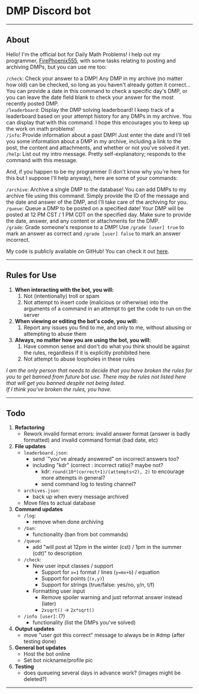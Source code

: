# DMP Discord bot

---

## About

Hello! I'm the official bot for Daily Math Problems! I help out my programmer, [FirePhoenix555](https://github.com/FirePhoenix555), with some tasks relating to posting and archiving DMPs, but you can use me too:

`/check`: Check your answer to a DMP! Any DMP in my archive (no matter how old) can be checked, so long as you haven't already gotten it correct... You can provide a date in this command to check a specific day's DMP, or you can leave the date field blank to check your answer for the most recently posted DMP.  
`/leaderboard`: Display the DMP solving leaderboard! I keep track of a leaderboard based on your attempt history for any DMPs in my archive. You can display that with this command. I hope this encourages you to keep up the work on math problems!  
`/info`: Provide information about a past DMP! Just enter the date and I'll tell you some information about a DMP in my archive, including a link to the post, the content and attachments, and whether or not you've solved it yet.  
`/help`: List out my intro message. Pretty self-explanatory; responds to the command with this message.

And, if you happen to be my programmer (I don't know why you're here for this but I suppose I'll help anyway), here are some of your commands:

`/archive`: Archive a single DMP to the database! You can add DMPs to my archive file using this command. Simply provide the ID of the message and the date and answer of the DMP, and I'll take care of the archiving for you.  
`/queue`: Queue a DMP to be posted on a specified date! Your DMP will be posted at 12 PM CST / 1 PM CDT on the specified day. Make sure to provide the date, answer, and any content or attachments for the DMP.  
`/grade`: Grade someone's response to a DMP! Use `/grade [user] true` to mark an answer as correct and `/grade [user] false` to mark an answer incorrect.

My code is publicly available on GitHub! You can check it out [here](https://github.com/FirePhoenix555/dmp-discord-bot).

---

## Rules for Use

1. **When interacting with the bot, you will:**  
    1. Not (intentionally) troll or spam
    2. Not attempt to insert code (malicious or otherwise) into the arguments of a command in an attempt to get the code to run on the server
2. **When viewing or editing the bot's code, you will:**
    1. Report any issues you find to me, and only to me, without abusing or attempting to abuse them
3. **Always, no matter how you are using the bot, you will:**
    1. Have common sense and don't do what you think should be against the rules, regardless if it is explicitly prohibited here
    2. Not attempt to abuse loopholes in these rules

*I am the only person that needs to decide that you have broken the rules for you to get banned from future bot use. There may be rules not listed here that will get you banned despite not being listed.*  
*If I think you've broken the rules, you have.*

---

## Todo

1. **Refactoring**
    * Rework invalid format errors: invalid answer format (answer is badly formatted) and invalid command format (bad date, etc)
2. **File updates**
    * `leaderboard.json`:
      * send `"you've already answered" on incorrect answers too?
      * including "kdr" (correct : incorrect ratio)? maybe not?
        * kdr: `round(10*(correct+1)/(attempts+2), 2)` to encourage more attempts in general?
        * send command log to testing channel?
    * `archives.json`:
      * back up when every message archived
    * Move files to actual database
3. **Command updates**
    * `/log`:
      * remove when done archiving
    * `/ban`:
      * functionality (ban from bot commands)
    * `/queue`:
      * add "will post at 12pm in the winter (cst) / 1pm in the summer (cdt)" to description
    * `/check`:
      * New user input classes / support
        * Support for `x=1` format / lines (`y=mx+b`) / equation
        * Support for points (`(x,y)`)
        * Support for strings (true/false: yes/no, y/n, t/f)
      * Formatting user input
        * Remove spoiler warning and just reformat answer instead (later)
        * `2xsqrt()` -> `2x*sqrt()`
    * `/info [user]`: (?)
      * functionality (list the DMPs you've solved)
4. **Output updates**
    * move "user got this correct" message to always be in #dmp (after testing done)
5. **General bot updates**
    * Host the bot online
    * Set bot nickname/profile pic
6. **Testing**
    * does queueing several days in advance work? (images might be deleted?)

---